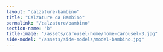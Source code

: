 ```yaml
---
layout: "calzature-bambino"
title: "Calzature da Bambino"
permalink: "/calzature/bambino"
section-name: "b"
title-image: "/assets/carousel-home/home-carousel-3.jpg"
side-model: "/assets/side-models/model-bambino.jpg"
---
```

